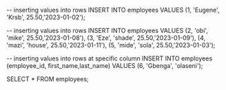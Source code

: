 -- inserting values into rows
INSERT INTO employees 
VALUES (1, 'Eugene', 'Krsb', 25.50,'2023-01-02');

-- inserting values into rows
INSERT INTO employees 
VALUES  (2, 'obi', 'mike', 25.50,'2023-01-08'),
        (3, 'Eze', 'shade', 25.50,'2023-01-09'),
        (4, 'mazi', 'house', 25.50,'2023-01-11'),
        (5, 'mide', 'sola', 25.50,'2023-01-03');

-- inserting values into rows at specific column
INSERT INTO employees (employee_id, first_name,last_name)
VALUES (6, 'Gbenga', 'olaseni');

SELECT * FROM employees;